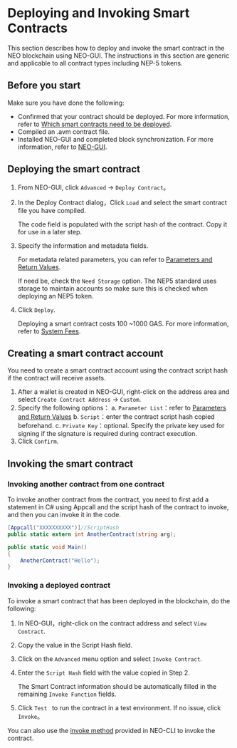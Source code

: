 # Deploying and Invoking Smart Contracts

This section describes how to deploy and invoke the smart contract in the NEO blockchain using NEO-GUI. The instructions in this section are generic and applicable to all contract types including NEP-5 tokens. 
## Before you start
Make sure you have done the following:

- Confirmed that your contract should be deployed. For more information, refer to [Which smart contracts need to be deployed](overview.md##deploying-smart-contracts).
- Compiled an .avm contract file.
- Installed NEO-GUI and completed block synchronization. For more information, refer to [NEO-GUI](../../node/gui.md).

## Deploying the smart contract

1. From NEO-GUI, click `Advanced` -> `Deploy Contract`。

2. In the Deploy Contract dialog，Click `Load` and select the smart contract file you have compiled.

   The code field is populated with the script hash of the contract. Copy it for use in a later step.

3. Specify the information and metadata fields.

   For metadata related parameters, you can refer to [Parameters and Return Values](../Parameter.md).

   If need be, check the `Need Storage` option. The NEP5 standard uses storage to maintain accounts so make sure this is checked when deploying an NEP5 token.

4. Click `Deploy`.

   Deploying a smart contract costs 100 ~1000 GAS. For more information, refer to [System Fees](../systemfees.md).

## Creating a smart contract account   

You need to create a smart contract account using the contract script hash if the contract will receive assets.

1. After a wallet is created in NEO-GUI, right-click on the address area and select `Create Contract Address` -> `Custom`.
2. Specify the following options：
   a. `Parameter List`：refer to [Parameters and Return Values](../Parameter.md)
   b. `Script`：enter the contract script hash copied beforehand. 
   c. `Private Key`：optional. Specify the private key used for signing if the signature is required during contract execution.
3. Click `Confirm`.

## Invoking the smart contract

### Invoking another contract from one contract

To invoke another contract from the contract, you need to first add a statement in C# using Appcall and the script hash of the contract to invoke, and then you can invoke it in the code. 

```c#
[Appcall("XXXXXXXXXX")]//ScriptHash
public static extern int AnotherContract(string arg);

public static void Main()
{
    AnotherContract("Hello");    
}
```

### Invoking a deployed contract

To invoke a smart contract that has been deployed in the blockchain, do the following:

1. In NEO-GUI，right-click on the contract address and select `View Contract`. 

2. Copy the value in the Script Hash field.

3. Click on the `Advanced` menu option and select `Invoke Contract`.

4. Enter the `Script Hash` field with the value copied in Step 2. 

   The Smart Contract information should be automatically filled in the remaining `Invoke Function` fields.

5. Click `Test ` to run the contract in a test environment. If no issue, click `Invoke`。

You can also use the [invoke method](../../node/cli/latest-version/api/invoke.html) provided in NEO-CLI to invoke the contract.